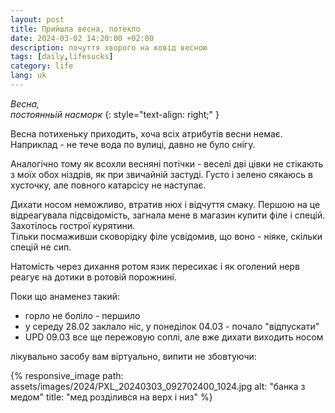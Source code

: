 ```yaml
---
layout: post
title: Прийшла весна, потекло
date: 2024-03-02 14:20:00 +02:00
description: почуття хворого на ковід весною
tags: [daily,lifesucks]
category: life
lang: uk
---
```

_Весна,_
<br> 
_постоянньій насморк_
{: style="text-align: right;" }

Весна потихеньку приходить, хоча всіх атрибутів весни немає. 
Наприклад - не тече вода по вулиці, давно не було снігу.

Аналогічно тому як всохли весняні потічки - веселі дві цівки не стікають з моїх обох ніздрів, як при звичайній застуді. 
Густо і зелено сякаюсь в хусточку, але повного катарсісу не наступає.

Дихати носом неможливо, втратив нюх і відчуття смаку. 
Першою на це відреагувала підсвідомість, загнала мене в магазин купити філе і спецій.
Захотілось гострої курятини.  
Тільки посмаживши сковорідку філе усвідомив, що воно - ніяке, скільки спецій не сип.

Натомість через дихання ротом язик пересихає і як оголений нерв реагує на дотики в ротовій порожнині.

Поки що анаменез такий:
- горло не боліло - першило
- у середу 28.02 заклало ніс, у понеділок 04.03 - почало "відпускати"
- UPD 09.03 все ще пережовую соплі, але вже дихати виходить носом


лікувально засобу вам віртуально, випити не збовтуючи:

{% responsive_image path: assets/images/2024/PXL_20240303_092702400_1024.jpg alt: "банка з медом" title: "мед розділився на верх і низ" %}

